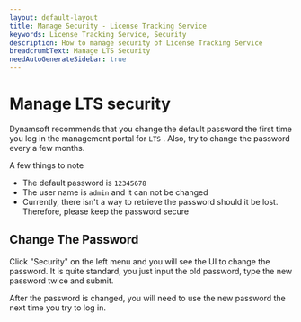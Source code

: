 ```yaml
---
layout: default-layout
title: Manage Security - License Tracking Service
keywords: License Tracking Service, Security
description: How to manage security of License Tracking Service
breadcrumbText: Manage LTS Security
needAutoGenerateSidebar: true
---
```


# Manage LTS security

Dynamsoft recommends that you change the default password the first time you log in the management portal for `LTS` . Also, try to change the password every a few months.

A few things to note

* The default password is `12345678`
* The user name is `admin` and it can not be changed
* Currently, there isn't a way to retrieve the password should it be lost. Therefore, please keep the password secure

## Change The Password

Click "Security" on the left menu and you will see the UI to change the password. It is quite standard, you just input the old password, type the new password twice and submit.

After the password is changed, you will need to use the new password the next time you try to log in.
